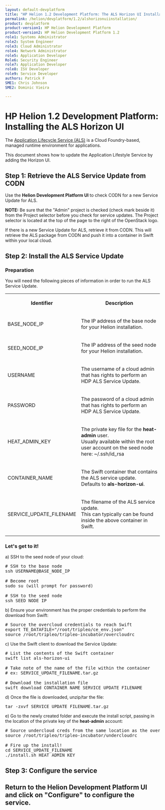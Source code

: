 ```yaml
---
layout: default-devplatform
title: "HP Helion 1.2 Development Platform: The ALS Horizon UI Installation "
permalink: /helion/devplatform/1.2/alshorizonuiinstallation/
product: devplatform
product-version1: HP Helion Development Platform
product-version2: HP Helion Development Platform 1.2
role1: Systems Administrator 
role2: System Engineer
role3: Cloud Administrator
role4: Network Administrator
role5: Application Developer
Role6: Security Engineer
role7: Application Developer 
role8: ISV Developer
role9: Service Developer
authors: Patrick F
SME1: Chris Johnson
SME2: Dominic Vieira

---
```

<!--UNDER REVISION-->



# HP Helion 1.2 Development Platform: Installing the ALS Horizon UI

The [Application Lifecycle Service (ALS)](/helion/devplatform/1.1/als/) is a Cloud Foundry-based, managed runtime environment for applications. 

This document shows how to update the Application Lifestyle Service by adding the Horizon UI.

## Step 1: Retrieve the ALS Service Update from CODN

Use the **Helion Development Platform UI** to check CODN for a new Service Update for ALS.

**NOTE:** Be sure that the "Admin" project is checked (check mark beside it) from the Project selector before you check for service updates. The Project selector is located at the top of the page to the right of the OpenStack logo.

If there is a new Service Update for ALS, retrieve it from CODN. This will retrieve the ALS package from CODN and push it into a container in Swift within your local cloud.

## Step 2: Install the ALS Service Update

### Preparation

You will need the following pieces of information in order to run the ALS Service Update.

<table width="100%">
  <tr><th><p>Identifier</p></th><th><p>Description</p></th></tr>
  <tr><td><p>BASE_NODE_IP</p></td><td><p>The IP address of the base node for your Helion installation.</p></td></tr>
  <tr><td><p>SEED_NODE_IP</p></td><td><p>The IP address of the seed node for your Helion installation.</p></td></tr>
  <tr><td><p>USERNAME</p></td><td><p>The username of a cloud admin that has rights to perform an HDP ALS Service Update.</p></td></tr>
  <tr><td><p>PASSWORD</p></td><td><p>The password of a cloud admin that has rights to perform an HDP ALS Service Update.</p></td></tr>
  <tr><td><p>HEAT_ADMIN_KEY</p></td><td><p>The private key file for the <strong>heat-admin</strong> user. <br />
Usually available within the root user account on the seed node here: ~/.ssh/id_rsa</p></td></tr>
  <tr><td><p>CONTAINER_NAME</p></td><td><p>The Swift container that contains the ALS service update. <br />
Defaults to <strong>als-horizon-ui</strong>.</p></td></tr>
  <tr><td><p>SERVICE_UPDATE_FILENAME</p></td><td><p>The filename of the ALS service update. <br />
This can typically can be found inside the above container in Swift.</p></td></tr>
</table>

### Let's get to it!

a) SSH to the seed node of your cloud:

<pre>
# SSH to the base node 
ssh USERNAME@BASE_NODE_IP

# Become root
sudo su (will prompt for password)

# SSH to the seed node 
ssh SEED_NODE_IP
</pre>

b) Ensure your environment has the proper credentials to perform the download from Swift:

<pre>
# Source the overcloud credentials to reach Swift 
export TE_DATAFILE="/root/tripleo/ce_env.json"
source /root/tripleo/tripleo-incubator/overcloudrc
</pre>

c) Use the Swift client to download the Service Update:

<pre>
# List the contents of the Swift container
swift list als-horizon-ui
 
# Take note of the name of the file within the container
# ex: SERVICE_UPDATE_FILENAME.tar.gz
 
# Download the installation file
swift download CONTAINER_NAME SERVICE_UPDATE_FILENAME
</pre>

d) Once the file is downloaded, unzip/tar the file:

<pre>
tar -zxvf SERVICE_UPDATE_FILENAME.tar.gz
</pre>

e) Go to the newly created folder and execute the install script, passing in the location of the private key of the <strong>heat-admin</strong> account:

<pre>
# Source undercloud creds from the same location as the overcloudrc
source /root/tripleo/tripleo-incubator/undercloudrc
 
# Fire up the install!
cd SERVICE_UPDATE_FILENAME
./install.sh HEAT_ADMIN_KEY 
</pre>

## Step 3: Configure the service

Return to the **Helion Development Platform UI** and click on "Configure" to configure the service.
 ----


